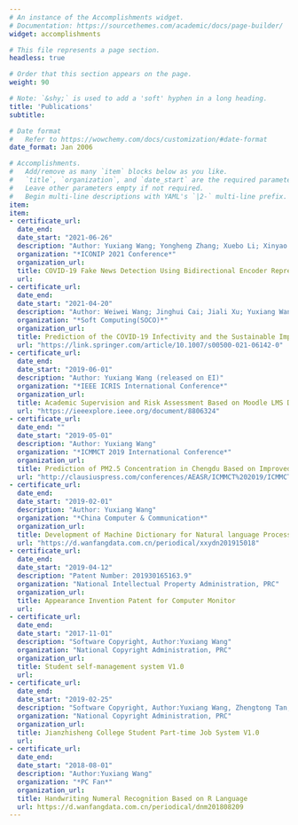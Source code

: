 ```yaml
---
# An instance of the Accomplishments widget.
# Documentation: https://sourcethemes.com/academic/docs/page-builder/
widget: accomplishments

# This file represents a page section.
headless: true

# Order that this section appears on the page.
weight: 90

# Note: `&shy;` is used to add a 'soft' hyphen in a long heading.
title: 'Publications'
subtitle:

# Date format
#   Refer to https://wowchemy.com/docs/customization/#date-format
date_format: Jan 2006

# Accomplishments.
#   Add/remove as many `item` blocks below as you like.
#   `title`, `organization`, and `date_start` are the required parameters.
#   Leave other parameters empty if not required.
#   Begin multi-line descriptions with YAML's `|2-` multi-line prefix.
item:
item:
- certificate_url: 
  date_end: 
  date_start: "2021-06-26"
  description: "Author: Yuxiang Wang; Yongheng Zhang; Xuebo Li; Xinyao Yu(submitted)"
  organization: "*ICONIP 2021 Conference*"
  organization_url: 
  title: COVID-19 Fake News Detection Using Bidirectional Encoder Representations from Transformers Based Models
  url:
- certificate_url: 
  date_end: 
  date_start: "2021-04-20"
  description: "Author: Weiwei Wang; Jinghui Cai; Jiali Xu; Yuxiang Wang; Yulin Zou (released on SCI)"
  organization: "*Soft Computing(SOCO)*"
  organization_url: 
  title: Prediction of the COVID-19 Infectivity and the Sustainable Impact on Public Health under Deep Learning Algorithm
  url: "https://link.springer.com/article/10.1007/s00500-021-06142-0"
- certificate_url: 
  date_end: 
  date_start: "2019-06-01"
  description: "Author: Yuxiang Wang (released on EI)"
  organization: "*IEEE ICRIS International Conference*"
  organization_url: 
  title: Academic Supervision and Risk Assessment Based on Moodle LMS Data
  url: "https://ieeexplore.ieee.org/document/8806324"
- certificate_url: 
  date_end: ""
  date_start: "2019-05-01"
  description: "Author: Yuxiang Wang"
  organization: "*ICMMCT 2019 International Conference*"
  organization_url: 
  title: Prediction of PM2.5 Concentration in Chengdu Based on Improved BP Neural Network
  url: "http://clausiuspress.com/conferences/AEASR/ICMMCT%202019/ICMMCT020.pdf"
- certificate_url: 
  date_end: 
  date_start: "2019-02-01"
  description: "Author: Yuxiang Wang"
  organization: "*China Computer & Communication*"
  organization_url: 
  title: Development of Machine Dictionary for Natural language Processing
  url: "https://d.wanfangdata.com.cn/periodical/xxydn201915018"
- certificate_url: 
  date_end: 
  date_start: "2019-04-12"
  description: "Patent Number: 201930165163.9"
  organization: "National Intellectual Property Administration, PRC"
  organization_url: 
  title: Appearance Invention Patent for Computer Monitor 
  url: 
- certificate_url: 
  date_end: 
  date_start: "2017-11-01"
  description: "Software Copyright, Author:Yuxiang Wang"
  organization: "National Copyright Administration, PRC"
  organization_url: 
  title: Student self-management system V1.0 
  url: 
- certificate_url: 
  date_end: 
  date_start: "2019-02-25"
  description: "Software Copyright, Author:Yuxiang Wang, Zhengtong Tan, Zipeng Li"
  organization: "National Copyright Administration, PRC"
  organization_url: 
  title: Jianzhisheng College Student Part-time Job System V1.0
  url: 
- certificate_url: 
  date_end: 
  date_start: "2018-08-01"
  description: "Author:Yuxiang Wang"
  organization: "*PC Fan*"
  organization_url: 
  title: Handwriting Numeral Recognition Based on R Language
  url: https://d.wanfangdata.com.cn/periodical/dnm201808209
---
```

